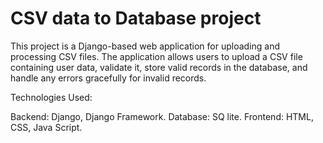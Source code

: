 # CSV data to Database project

This project is a Django-based web application for uploading and processing CSV files. The application allows users to upload a CSV file containing user data, validate it, store valid records in the database, and handle any errors gracefully for invalid records.


Technologies Used:

Backend: Django, Django Framework.
Database: SQ lite.
Frontend: HTML, CSS, Java Script.

